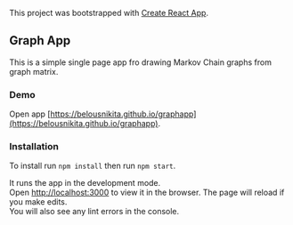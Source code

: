 This project was bootstrapped with [Create React App](https://github.com/facebook/create-react-app).

## Graph App

This is a simple single page app fro drawing Markov Chain graphs from graph matrix.

### Demo

Open app [https://belousnikita.github.io/graphapp](https://belousnikita.github.io/graphapp).

### Installation

To install run `npm install` then run `npm start`.

It runs the app in the development mode.<br>
Open [http://localhost:3000](http://localhost:3000) to view it in the browser.
The page will reload if you make edits.<br>
You will also see any lint errors in the console.
